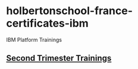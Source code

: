 # holbertonschool-france-certificates-ibm
IBM Platform Trainings

## [Second Trimester Trainings](certificates-trimester-2/)
